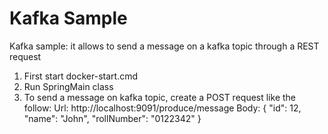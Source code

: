 # Kafka Sample
Kafka sample: it allows to send a message on a kafka topic through a REST request

1. First start docker-start.cmd
2. Run SpringMain class
3. To send a message on kafka topic, create a POST request like the follow:
Url: http://localhost:9091/produce/message
Body: 
{
    "id": 12,
    "name": "John",
    "rollNumber": "0122342"
}
